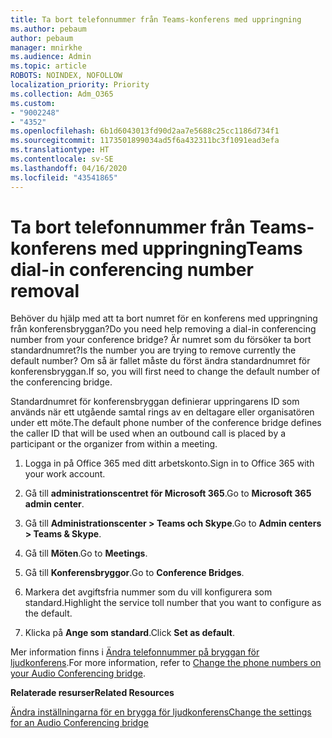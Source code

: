 ```yaml
---
title: Ta bort telefonnummer från Teams-konferens med uppringning
ms.author: pebaum
author: pebaum
manager: mnirkhe
ms.audience: Admin
ms.topic: article
ROBOTS: NOINDEX, NOFOLLOW
localization_priority: Priority
ms.collection: Adm_O365
ms.custom:
- "9002248"
- "4352"
ms.openlocfilehash: 6b1d6043013fd90d2aa7e5688c25cc1186d734f1
ms.sourcegitcommit: 1173501899034ad5f6a432311bc3f1091ead3efa
ms.translationtype: HT
ms.contentlocale: sv-SE
ms.lasthandoff: 04/16/2020
ms.locfileid: "43541865"
---
```

# <a name="teams-dial-in-conferencing-number-removal"></a><span data-ttu-id="8d78b-102">Ta bort telefonnummer från Teams-konferens med uppringning</span><span class="sxs-lookup"><span data-stu-id="8d78b-102">Teams dial-in conferencing number removal</span></span>

<span data-ttu-id="8d78b-103">Behöver du hjälp med att ta bort numret för en konferens med uppringning från konferensbryggan?</span><span class="sxs-lookup"><span data-stu-id="8d78b-103">Do you need help removing a dial-in conferencing number from your conference bridge?</span></span> <span data-ttu-id="8d78b-104">Är numret som du försöker ta bort standardnumret?</span><span class="sxs-lookup"><span data-stu-id="8d78b-104">Is the number you are trying to remove currently the default number?</span></span> <span data-ttu-id="8d78b-105">Om så är fallet måste du först ändra standardnumret för konferensbryggan.</span><span class="sxs-lookup"><span data-stu-id="8d78b-105">If so, you will first need to change the default number of the conferencing bridge.</span></span>

<span data-ttu-id="8d78b-106">Standardnumret för konferensbryggan definierar uppringarens ID som används när ett utgående samtal rings av en deltagare eller organisatören under ett möte.</span><span class="sxs-lookup"><span data-stu-id="8d78b-106">The default phone number of the conference bridge defines the caller ID that will be used when an outbound call is placed by a participant or the organizer from within a meeting.</span></span>

1. <span data-ttu-id="8d78b-107">Logga in på Office 365 med ditt arbetskonto.</span><span class="sxs-lookup"><span data-stu-id="8d78b-107">Sign in to Office 365 with your work account.</span></span>

2. <span data-ttu-id="8d78b-108">Gå till **administrationscentret för Microsoft 365**.</span><span class="sxs-lookup"><span data-stu-id="8d78b-108">Go to **Microsoft 365 admin center**.</span></span>

3. <span data-ttu-id="8d78b-109">Gå till **Administrationscenter > Teams och Skype**.</span><span class="sxs-lookup"><span data-stu-id="8d78b-109">Go to **Admin centers > Teams & Skype**.</span></span>

4. <span data-ttu-id="8d78b-110">Gå till **Möten**.</span><span class="sxs-lookup"><span data-stu-id="8d78b-110">Go to **Meetings**.</span></span>

5. <span data-ttu-id="8d78b-111">Gå till **Konferensbryggor**.</span><span class="sxs-lookup"><span data-stu-id="8d78b-111">Go to **Conference Bridges**.</span></span>

6. <span data-ttu-id="8d78b-112">Markera det avgiftsfria nummer som du vill konfigurera som standard.</span><span class="sxs-lookup"><span data-stu-id="8d78b-112">Highlight the service toll number that you want to configure as the default.</span></span>

7. <span data-ttu-id="8d78b-113">Klicka på **Ange som standard**.</span><span class="sxs-lookup"><span data-stu-id="8d78b-113">Click **Set as default**.</span></span>

<span data-ttu-id="8d78b-114">Mer information finns i [Ändra telefonnummer på bryggan för ljudkonferens](https://docs.microsoft.com/microsoftteams/change-the-phone-numbers-on-your-audio-conferencing-bridge).</span><span class="sxs-lookup"><span data-stu-id="8d78b-114">For more information, refer to [Change the phone numbers on your Audio Conferencing bridge](https://docs.microsoft.com/microsoftteams/change-the-phone-numbers-on-your-audio-conferencing-bridge).</span></span>

<span data-ttu-id="8d78b-115">**Relaterade resurser**</span><span class="sxs-lookup"><span data-stu-id="8d78b-115">**Related Resources**</span></span>

[<span data-ttu-id="8d78b-116">Ändra inställningarna för en brygga för ljudkonferens</span><span class="sxs-lookup"><span data-stu-id="8d78b-116">Change the settings for an Audio Conferencing bridge</span></span>](https://docs.microsoft.com/microsoftteams/change-the-settings-for-an-audio-conferencing-bridge)
